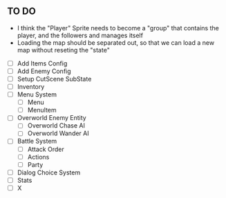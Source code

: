 ## TO DO

   * I think the "Player" Sprite needs to become a "group" that contains the player, and the followers and manages itself
   * Loading the map should be separated out, so that we can load a new map without reseting the "state"



- [ ] Add Items Config
- [ ] Add Enemy Config
- [ ] Setup CutScene SubState
- [ ] Inventory
- [ ] Menu System
    - [ ] Menu
    - [ ] MenuItem
- [ ] Overworld Enemy Entity
    - [ ] Overworld Chase AI
    - [ ] Overworld Wander AI
- [ ] Battle System
    - [ ] Attack Order
    - [ ] Actions
    - [ ] Party
- [ ] Dialog Choice System
- [ ] Stats
- [ ] X
